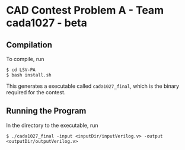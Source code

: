 # CAD Contest Problem A - Team cada1027 - beta

## Compilation
To compile, run
```
$ cd LSV-PA
$ bash install.sh
```
This generates a executable called `cada1027_final`, which is the binary required for the contest.

## Running the Program
In the directory to the executable, run
```
$ ./cada1027_final -input <inputDir/inputVerilog.v> -output <outputDir/outputVerilog.v>
```
